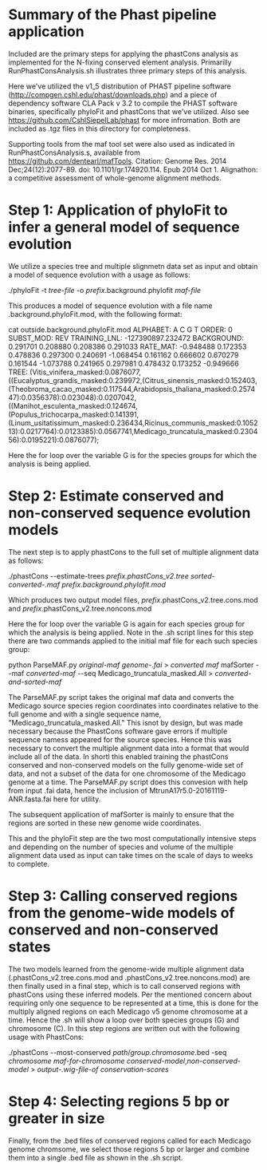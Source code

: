 # Summary of the Phast pipeline application

Included are the primary steps for applying the phastCons analysis as implemented for the N-fixing conserved element analysis. Primarilly RunPhastConsAnalysis.sh illustrates three primary steps of this analysis. 

Here we've utilized the v1_5 distribution of PHAST pipeline software (http://compgen.cshl.edu/phast/downloads.php) and a piece of dependency software CLA Pack v 3.2 to compile the PHAST software binaries, specifically phyloFit and phastCons that  we've utilized. Also see https://github.com/CshlSiepelLab/phast for more infromation. Both are included as .tgz files in this directory for completeness. 

Supporting tools from the maf tool set were also used as indicated in RunPhastConsAnalysis.s, available from https://github.com/dentearl/mafTools. Citation:
Genome Res. 2014 Dec;24(12):2077-89. doi: 10.1101/gr.174920.114. Epub 2014 Oct 1. Alignathon: a competitive assessment of whole-genome alignment methods.

# Step 1: Application of phyloFit to infer a general model of sequence evolution

We utilize a species tree and multiple slignmetn data set as input and obtain a model of sequence evolution with a usage as follows:

./phyloFit -t *tree-file* -o *prefix*.background.phylofit *maf-file*
  
This produces a model of sequence evolution with a file name <prefix>.background.phyloFit.mod, with the following format:
  
cat outside.background.phyloFit.mod 
ALPHABET: A C G T 
ORDER: 0
SUBST_MOD: REV
TRAINING_LNL: -127390897.232472
BACKGROUND: 0.291701 0.208880 0.208386 0.291033 
RATE_MAT:
  -0.948488    0.172353    0.478836    0.297300 
   0.240691   -1.068454    0.161162    0.666602 
   0.670279    0.161544   -1.073788    0.241965 
   0.297981    0.478432    0.173252   -0.949666 
TREE: (Vitis_vinifera_masked:0.0876077,((Eucalyptus_grandis_masked:0.239972,(Citrus_sinensis_masked:0.152403,(Theobroma_cacao_masked:0.117544,Arabidopsis_thaliana_masked:0.257447):0.0356378):0.023048):0.0207042,((Manihot_esculenta_masked:0.124674,(Populus_trichocarpa_masked:0.141391,(Linum_usitatissimum_masked:0.236434,Ricinus_communis_masked:0.105213):0.0217764):0.0123385):0.0567741,Medicago_truncatula_masked:0.230456):0.0195221):0.0876077);
  
Here the for loop over the variable G is for the species groups for which the analysis is being applied. 
  
# Step 2: Estimate conserved and non-conserved sequence evolution models
  
The next step is to apply phastCons to the full set of multiple alignment data as follows:
  
./phastCons --estimate-trees *prefix.phastCons_v2.tree* *sorted-converted-.maf* *prefix.background.phylofit.mod*

Which produces two output model files, *prefix*.phastCons_v2.tree.cons.mod and *prefix*.phastCons_v2.tree.noncons.mod
  
Here the for loop over the variable G is again for each species group for which the analysis is being applied. Note in the .sh script lines for this step there are two commands applied to the initial maf file for each such species group:
  
python ParseMAF.py *original-maf* *genome-.fai* > *converted maf*
mafSorter --maf *converted-maf* --seq Medicago_truncatula_masked.All > *converted-and-sorted-maf*
  
The ParseMAF.py script takes the original maf data and converts the Medicago source species region coordinates into coordinates relative to the full genome and with a single sequence name, "Medicago_truncatula_masked.All." This isnot by design, but was made necessary because the PhastCons software gave errors if multiple sequence namess appeared for the source species. Hence this was necessary to convert the multiple alignment data into a format that would include all of the data. In shortl this enabled training the phastCons conserved and non-conserved models on the fully genome-wide set of data, and not a subset of the data for one chromosome of the Medicago genome at a time. The ParseMAF.py script does this convesion with help from input .fai data, hence the inclusion of MtrunA17r5.0-20161119-ANR.fasta.fai here for utility.
  
The subsequent application of mafSorter is mainly to ensure that the regions are sorted in these new genome wide coordinates. 
  
This and the phyloFit step are the two most computationally intensive steps and depending on the number of species and volume of the multiple alignment data used as input can take times on the scale of days to weeks to complete.  
  
# Step 3: Calling conserved regions from the genome-wide models of conserved and non-conserved states
  
The two models learned from the genome-wide multiple alignment data (<prefix>.phastCons_v2.tree.cons.mod and <prefix>.phastCons_v2.tree.noncons.mod) are then finally used in a final step, which is to call conserved regions with phastCons using these inferred models. Per the mentioned concern about requiring only one sequence to be represented at a time, this is done for the multiply aligned regions on each Medicago v5 genome chromosome at a time. Hence the .sh will show a loop over both species groups (G) and chromosome (C). In this step regions are written out with the following usage with PhastCons:
  
 ./phastCons --most-conserved *path*/*group.chromosome*.bed -seq *chromosome* *maf-for-chromosome*  *conserved-model*,*non-conserved-model* > *output-.wig-file-of conservation-scores*
  
# Step 4: Selecting regions 5 bp or greater in size
  
 Finally, from the .bed files of conserved regions called for each Medicago genome chromsome, we select those regions 5 bp or larger and combine them into a single .bed file as shown in the .sh script.
